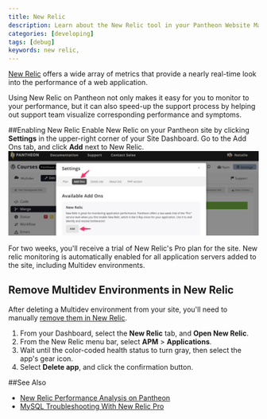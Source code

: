 ```yaml
---
title: New Relic
description: Learn about the New Relic tool in your Pantheon Website Management Platform dashboard
categories: [developing]
tags: [debug]
keywords: new relic,
---
```

[New Relic](http://newrelic.com) offers a wide array of metrics that provide a nearly real-time look into the performance of a web application.

Using New Relic on Pantheon not only makes it easy for you to monitor to your performance, but it can also speed-up the support process by helping out support team visualize corresponding performance and symptoms.

##Enabling New Relic
Enable New Relic on your Pantheon site by clicking **Settings** in the upper-right corner of your Site Dashboard. Go to the Add Ons tab, and click **Add** next to New Relic.
![New Relic Add On](/source/docs/assets/images/new-relic-add-on-image.png)

For two weeks, you'll receive a trial of New Relic's Pro plan for the site. New relic monitoring is automatically enabled for all application servers added to the site, including Multidev environments.

## Remove Multidev Environments in New Relic
After deleting a Multidev environment from your site, you'll need to manually [remove them in New Relic](https://docs.newrelic.com/docs/apm/new-relic-apm/maintenance/remove-applications-servers).  

1. From your Dashboard, select the **New Relic** tab, and **Open New Relic**.  
2. From the New Relic menu bar, select **APM** > **Applications**.  
3. Wait until the color-coded health status to turn gray, then select the app's gear icon.
4. Select **Delete app**, and click the confirmation button.

##See Also
- [New Relic Performance Analysis on Pantheon](/docs/new-relic-analysis/)  
- [MySQL Troubleshooting With New Relic Pro](/docs/debug-mysql-new-relic/)
